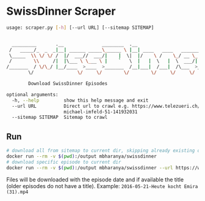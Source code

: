 # SwissDinner Scraper
```bash
usage: scraper.py [-h] [--url URL] [--sitemap SITEMAP]


  _________       .__              ________  .__
 /   _____/_  _  _|__| ______ _____\______ \ |__| ____   ____   ___________
 \_____  \\ \/ \/ /  |/  ___//  ___/|    |  \|  |/    \ /    \_/ __ \_  __ \
 /        \\     /|  |\___ \ \___ \ |    `   \  |   |  \   |  \  ___/|  | \/
/_______  / \/\_/ |__/____  >____  >_______  /__|___|  /___|  /\___  >__|
        \/                \/     \/        \/        \/     \/     \/

        Download SwissDinner Episodes

optional arguments:
  -h, --help         show this help message and exit
  --url URL          Direct url to crawl e.g. https://www.telezueri.ch/swissdinner/swissdinner-spezial-mit-
                     michael-imfeld-51-141932031
  --sitemap SITEMAP  Sitemap to crawl
```

## Run
```bash
# download all from sitemap to current dir, skipping already existing ones
docker run --rm -v $(pwd):/output mbharanya/swissdinner
# download specific episode to current dir 
docker run --rm -v $(pwd):/output mbharanya/swissdinner --url https://www.telezueri.ch/swissdinner/swissdinner-spezial-mit-michael-imfeld-51-14193203
```

Files will be downloaded with the episode date and if available the title (older episodes do not have a title). Example: `2016-05-21-Heute kocht Emira (31).mp4`